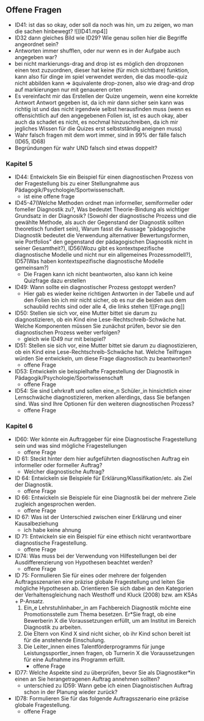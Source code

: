 ## Offene Fragen

- ID41: ist das so okay, oder soll da noch was hin, um zu zeigen, wo man die sachen hinbewegt?
    ![[ID41.mp4]]
- ID32 dann gleiches Bild wie ID29? Wie genau sollen hier die Begriffe angeordnet sein?
- Antworten immer shufflen, oder nur wenn es in der Aufgabe auch angegeben war?
- bei nicht markierungs-drag and drop ist es möglich den dropzonen einen text zuzuordnen, dieser hat keine (für mich sichtbare) funktion, kann also für dinge im spiel verwendet werden, die das moodle-quiz nicht abbilden kann ⇒ äquivalente drop-zonen, also wie drag-and drop auf markierungen nur mit genaueren orten
- Es vereinfacht mir das Erstellen der Quize ungemein, wenn eine korrekte Antwort Antwort gegeben ist, da ich mir dann sicher sein kann was richtig ist und das nicht irgendwie selbst herausfinden muss (wenn es offensichtlich auf den angegebenen Folien ist, ist es auch okay, aber auch da schadet es nicht, es nochmal hinzuschreiben, da ich mir jegliches Wissen für die Quizes erst selbstständig aneignen muss)
- Wahr falsch fragen mit dem wort immer, sind in 99% der fälle falsch (ID65, ID68)
- Begründungen für wahr UND falsch sind etwas doppelt?

### Kapitel 5

- ID44: Entwickeln Sie ein Beispiel für einen diagnostischen Prozess von der Fragestellung bis zu einer Stellungnahme aus Pädagogik/Psychologie/Sportwissenschaft.
    - ist eine offene frage
- ID45-47(Welche Methoden ordnet man informeller, semiformeller oder fomeller Diagnostik zu?, Was bedeutet Theorie-Bindung als wichtiger Grundsatz in der Diagnosik? (Sowohl der diagnostische Prozess und die gewählte Methode, als auch der Gegenstand der Diagnostik sollten theoretisch fundiert sein), Warum fasst die Aussage "pädagogische Diagnostik bedeutet die Verwendung alternativer Bewertungsformen, wie Portfolios" den gegenstand der pädagogischen Diagnostik nicht in seiner Gesamtheit?), ID56(Wozu gibt es kontextspezifische diagnostische Modelle und nicht nur ein allgemeines Prozessmodell?), ID57(Was haben kontextspezifische diagnostische Modelle gemeinsam?)
    - Die Fragen kann ich nicht beantworten, also kann ich keine Quizfrage dazu erstellen
- ID49: Wann sollte ein diagnostischer Prozess gestoppt werden?
    - Hier gab es wieder keine richtigen Antworten in der Tabelle und auf den Folien bin ich mir nicht sicher, ob es nur die beiden aus dem schaubild rechts sind oder alle 4, die links stehen
![[Frage.png]]
- ID50: Stellen sie sich vor, eine Mutter bittet sie darum zu diagnostizieren, ob ein Kind eine Lese-Rechtschreib-Schwäche hat. Welche Komponenten müssen Sie zunächst prüfen, bevor sie den diagnostischen Prozess weiter verfolgen?
    - gleich wie ID49 nur mit beispiel?
- ID51: Stellen sie sich vor, eine Mutter bittet sie darum zu diagnostizieren, ob ein Kind eine Lese-Rechtschreib-Schwäche hat. Welche Teilfragen würden Sie entwickeln, um diese Frage diagnostisch zu beantworten?
    - offene Frage
- ID53: Entwickeln sie beispielhafte Fragestellung der Diagnostik in Pädagogik/Psychologie/Sportwissenschaft
    - offene Frage
- ID54: Sie sind Lehrkraft und sollen eine_n Schüler_in hinsichtlich einer Lernschwäche diagnostizieren, merken allerdings, dass Sie befangen sind. Was sind Ihre Optionen für den weiteren diagnostischen Prozess?
    - offene Frage

### Kapitel 6

- ID60: Wer könnte ein Auftraggeber für eine Diagnostische Fragestellung sein und was sind mögliche Fragestellungen
    - offene Frage
- ID 61: Steckt hinter dem hier aufgeführten diagnostischen Auftrag ein informeller oder formeller Auftrag?
    - Welcher diagnostische Auftrag?
- ID 64: Entwickeln sie Beispiele für Erklärung/Klassifikation/etc. als Ziel der Diagnostik.
    - offene Frage
- ID 66: Entwickeln sie Beispiele für eine Diagnostik bei der mehrere Ziele zugleich angesprochen werden.
    - offene Frage
- ID 67: Was ist der Unterschied zwischen einer Erklärung und einer Kausalbeziehung
    - ich habe keine ahnung
- ID 71: Entwickeln sie ein Beispiel für eine ethisch nicht verantwortbare diagnostische Fragestellung.
    - offene Frage
- ID74: Was muss bei der Verwendung von Hilfestellungen bei der Ausdifferenzierung von Hypothesen beachtet werden?
    - offene Frage
- ID 75: Formulieren Sie für eines oder mehrere der folgenden Auftragsszenarien eine präzise globale Fragestellung und leiten Sie mögliche Hypothesen ab. Orientieren Sie sich dabei an den Kategorien der Verhaltensgleichung nach Westhoff und Kluck (2008) bzw. am KSAs + P-Ansatz.
    1. Ein_e Lehrstuhlinhaber_in am Fachbereich Diagnostik möchte eine Promotionsstelle zum Thema besetzen. Er\*Sie fragt, ob eine Bewerberin X die Voraussetzungen erfüllt, um am Institut im Bereich Diagnostik zu arbeiten.
    2. Die Eltern von Kind X sind nicht sicher, ob ihr Kind schon bereit ist für die anstehende Einschulung.
    3. Die Leiter_innen eines Talentförderprogramms für junge Leistungssportler_innen fragen, ob Turnerin X die Voraussetzungen für eine Aufnahme ins Programm erfüllt.
        - offene Frage
- ID77: Welche Aspekte sind zu überprüfen, bevor Sie als Diagnostiker\*in einen an Sie herangetragenen Auftrag annehmen sollten?
    - unterschied zu ID59: Wann gebe ich einen Diagnoistischen Auftrag schon in der Planung wieder zurück?
- ID78: Formulieren Sie für das folgende Auftragsszenario eine präzise globale Fragestellung.
    - offene Frage